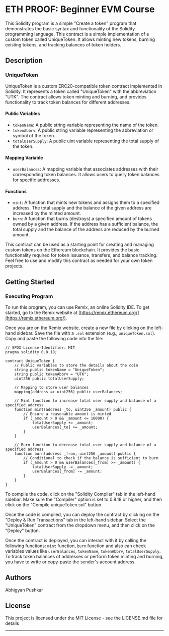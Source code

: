 # ETH PROOF: Beginner EVM Course

This Solidity program is a simple "Create a token" program that demonstrates the basic syntax and functionality of the Solidity programming language. This contract is a simple implementation of a custom token called UniqueToken. It allows minting new tokens, burning existing tokens, and tracking balances of token holders.

## Description

### UniqueToken

UniqueToken is a custom ERC20-compatible token contract implemented in Solidity. It represents a token called "UniqueToken" with the abbreviation "UTK". The contract allows token minting and burning, and provides functionality to track token balances for different addresses.

#### Public Variables

- `tokenName`: A public string variable representing the name of the token.
- `tokenAbbrv`: A public string variable representing the abbreviation or symbol of the token.
- `totalUserSupply`: A public uint variable representing the total supply of the token.

#### Mapping Variable

- `userBalances`: A mapping variable that associates addresses with their corresponding token balances. It allows users to query token balances for specific addresses.

#### Functions

- `mint`: A function that mints new tokens and assigns them to a specified address. The total supply and the balance of the given address are increased by the minted amount.
- `burn`: A function that burns (destroys) a specified amount of tokens owned by a given address. If the address has a sufficient balance, the total supply and the balance of the address are reduced by the burned amount.

This contract can be used as a starting point for creating and managing custom tokens on the Ethereum blockchain. It provides the basic functionality required for token issuance, transfers, and balance tracking. Feel free to use and modify this contract as needed for your own token projects.

## Getting Started

### Executing Program

To run this program, you can use Remix, an online Solidity IDE. To get started, go to the Remix website at [https://remix.ethereum.org/](https://remix.ethereum.org/).

Once you are on the Remix website, create a new file by clicking on the left-hand sidebar. Save the file with a `.sol` extension (e.g., `uniqueToken.sol`). Copy and paste the following code into the file:

```solidity
// SPDX-License-Identifier: MIT
pragma solidity 0.8.18;

contract UniqueToken {
    // Public variables to store the details about the coin
    string public tokenName = "UniqueToken";
    string public tokenAbbrv = "UTK";
    uint256 public totalUserSupply;

    // Mapping to store user balances
    mapping(address => uint256) public userBalances;

    // Mint function to increase total user supply and balance of a specified address
    function mint(address _to, uint256 _amount) public {
        // Ensure a reasonable amount is minted
        if (_amount > 0 && _amount <= 10000) {
            totalUserSupply += _amount;
            userBalances[_to] += _amount;
        }
    }

    // Burn function to decrease total user supply and balance of a specified address
    function burn(address _from, uint256 _amount) public {
        // Conditional to check if the balance is sufficient to burn
        if (_amount > 0 && userBalances[_from] >= _amount) {
            totalUserSupply -= _amount;
            userBalances[_from] -= _amount;
        }
    }
}
```

To compile the code, click on the "Solidity Compiler" tab in the left-hand sidebar. Make sure the "Compiler" option is set to 0.8.18 or higher, and then click on the "Compile uniqueToken.sol" button.

Once the code is compiled, you can deploy the contract by clicking on the "Deploy & Run Transactions" tab in the left-hand sidebar. Select the "UniqueToken" contract from the dropdown menu, and then click on the "Deploy" button.

Once the contract is deployed, you can interact with it by calling the following functions: `mint` function, `burn` function and also can check variables values like `userBalances`, `tokenName`, `tokenAbbrv`, `totalUserSupply`. To track token balances of addresses or perform token minting and burning, you have to write or copy-paste the sender's account address.


## Authors

Abhigyan Pushkar

## License

This project is licensed under the MIT License - see the LICENSE.md file for details

---
